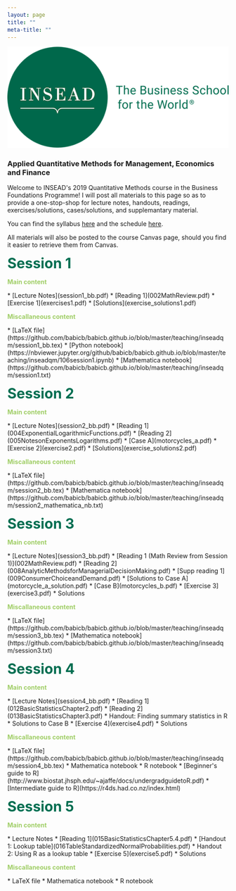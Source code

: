 ```yaml
---
layout: page 
title: ""
meta-title: ""
---
```


![profile_pic](/img/insead_logo2.png)

### Applied Quantitative Methods for Management, Economics and Finance 

Welcome to INSEAD's 2019 Quantitative Methods course in the Business Foundations Programme! I will post all materials to this page so as to provide a one-stop-shop for lecture notes, handouts, readings, exercises/solutions, cases/solutions, and supplemantary material.  

You can find the syllabus [here](001qm_syllabus_babic.pdf) and the schedule [here](002qm_schedule_babic.pdf).

All materials will also be posted to the course Canvas page, should you find it easier to retrieve them from Canvas. 
 
<p><b><font size="6"><font color="006E51">Session 1</font></font></b></p>

<p><b><font color="A0CE67">Main content</font></b></p>
 * [Lecture Notes](session1_bb.pdf) 
 * [Reading 1](002MathReview.pdf)
 * [Exercise 1](exercises1.pdf)
 * [Solutions](exercise_solutions1.pdf)

<p><b><font color="A0CE67">Miscallaneous content</font></b></p>
 * [LaTeX file](https://github.com/babicb/babicb.github.io/blob/master/teaching/inseadqm/session1_bb.tex) 
 * [Python notebook](https://nbviewer.jupyter.org/github/babicb/babicb.github.io/blob/master/teaching/inseadqm/106session1.ipynb) 
 * [Mathematica notebook](https://github.com/babicb/babicb.github.io/blob/master/teaching/inseadqm/session1.txt)



<p><b><font size="6"><font color="006E51">Session 2</font></font></b></p>

<p><b><font color="A0CE67">Main content</font></b></p>
 * [Lecture Notes](session2_bb.pdf)
 * [Reading 1](004ExponentialLogarithmicFunctions.pdf)
 * [Reading 2](005NotesonExponentsLogarithms.pdf)
 * [Case A](motorcycles_a.pdf)
 * [Exercise 2](exercise2.pdf)
 * [Solutions](exercise_solutions2.pdf)

<p><b><font color="A0CE67">Miscallaneous content</font></b></p>
 * [LaTeX file](https://github.com/babicb/babicb.github.io/blob/master/teaching/inseadqm/session2_bb.tex)
 * [Mathematica notebook](https://github.com/babicb/babicb.github.io/blob/master/teaching/inseadqm/session2_mathematica_nb.txt)
 
<p><b><font size="6"><font color="006E51">Session 3</font></font></b></p>

<p><b><font color="A0CE67">Main content</font></b></p>
 * [Lecture Notes](session3_bb.pdf) 
 * [Reading 1 (Math Review from Session 1)](002MathReview.pdf)
 * [Reading 2](008AnalyticMethodsforManagerialDecisionMaking.pdf)
 * [Supp reading 1](009ConsumerChoiceandDemand.pdf)
 * [Solutions to Case A](motorcycle_a_solution.pdf)
 * [Case B](motorcycles_b.pdf)
 * [Exercise 3](exercise3.pdf)
 * Solutions

<p><b><font color="A0CE67">Miscallaneous content</font></b></p>
 * [LaTeX file](https://github.com/babicb/babicb.github.io/blob/master/teaching/inseadqm/session3_bb.tex) 
 * [Mathematica notebook](https://github.com/babicb/babicb.github.io/blob/master/teaching/inseadqm/session3.txt)

<p><b><font size="6"><font color="006E51">Session 4</font></font></b></p>

<p><b><font color="A0CE67">Main content</font></b></p>
 * [Lecture Notes](session4_bb.pdf) 
 * [Reading 1](012BasicStatisticsChapter2.pdf)
 * [Reading 2](013BasicStatisticsChapter3.pdf)
 * Handout: Finding summary statistics in R
 * Solutions to Case B
 * [Exercise 4](exercise4.pdf)
 * Solutions

<p><b><font color="A0CE67">Miscallaneous content</font></b></p>
 * [LaTeX file](https://github.com/babicb/babicb.github.io/blob/master/teaching/inseadqm/session4_bb.tex)
 * Mathematica notebook
 * R notebook 
 * [Beginner's guide to R](http://www.biostat.jhsph.edu/~ajaffe/docs/undergradguidetoR.pdf) 
 * [Intermediate guide to R](https://r4ds.had.co.nz/index.html)
 

<p><b><font size="6"><font color="006E51">Session 5</font></font></b></p>

<p><b><font color="A0CE67">Main content</font></b></p>
 * Lecture Notes 
 * [Reading 1](015BasicStatisticsChapter5.4.pdf)
 * [Handout 1: Lookup table](016TableStandardizedNormalProbabilities.pdf)
 * Handout 2: Using R as a lookup table
 * [Exercise 5](exercise5.pdf)
 * Solutions

<p><b><font color="A0CE67">Miscallaneous content</font></b></p>
 * LaTeX file 
 * Mathematica notebook
 * R notebook
